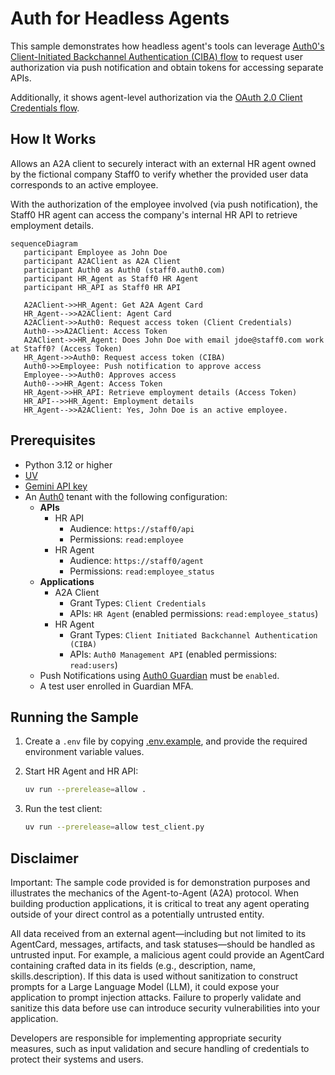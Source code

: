 # Auth for Headless Agents

This sample demonstrates how headless agent's tools can leverage [Auth0's Client-Initiated Backchannel Authentication (CIBA) flow](https://auth0.com/docs/get-started/authentication-and-authorization-flow/client-initiated-backchannel-authentication-flow) to request user authorization via push notification and obtain tokens for accessing separate APIs.

Additionally, it shows agent-level authorization via the [OAuth 2.0 Client Credentials flow](https://auth0.com/docs/get-started/authentication-and-authorization-flow/client-credentials-flow).

## How It Works

Allows an A2A client to securely interact with an external HR agent owned by the fictional company Staff0 to verify whether the provided user data corresponds to an active employee.

With the authorization of the employee involved (via push notification), the Staff0 HR agent can access the company's internal HR API to retrieve employment details.

```mermaid
sequenceDiagram
   participant Employee as John Doe
   participant A2AClient as A2A Client
   participant Auth0 as Auth0 (staff0.auth0.com)
   participant HR_Agent as Staff0 HR Agent
   participant HR_API as Staff0 HR API

   A2AClient->>HR_Agent: Get A2A Agent Card
   HR_Agent-->>A2AClient: Agent Card
   A2AClient->>Auth0: Request access token (Client Credentials)
   Auth0-->>A2AClient: Access Token
   A2AClient->>HR_Agent: Does John Doe with email jdoe@staff0.com work at Staff0? (Access Token)
   HR_Agent->>Auth0: Request access token (CIBA)
   Auth0->>Employee: Push notification to approve access
   Employee-->>Auth0: Approves access
   Auth0-->>HR_Agent: Access Token
   HR_Agent->>HR_API: Retrieve employment details (Access Token)
   HR_API-->>HR_Agent: Employment details
   HR_Agent-->>A2AClient: Yes, John Doe is an active employee.
```

## Prerequisites

- Python 3.12 or higher
- [UV](https://docs.astral.sh/uv/)
- [Gemini API key](https://ai.google.dev/gemini-api/docs/api-key)
- An [Auth0](https://auth0.com/) tenant with the following configuration:
  - **APIs**
    - HR API
      - Audience: `https://staff0/api`
      - Permissions: `read:employee`
    - HR Agent
      - Audience: `https://staff0/agent`
      - Permissions: `read:employee_status`
  - **Applications**
    - A2A Client
      - Grant Types: `Client Credentials`
      - APIs: `HR Agent` (enabled permissions: `read:employee_status`)
    - HR Agent
      - Grant Types: `Client Initiated Backchannel Authentication (CIBA)`
      - APIs: `Auth0 Management API` (enabled permissions: `read:users`)
  - Push Notifications using [Auth0 Guardian](https://auth0.com/docs/secure/multi-factor-authentication/auth0-guardian) must be `enabled`.
  - A test user enrolled in Guardian MFA.

## Running the Sample

1. Create a `.env` file by copying [.env.example](.env.example), and provide the required environment variable values.

2. Start HR Agent and HR API:

   ```bash
   uv run --prerelease=allow .
   ```

3. Run the test client:
   ```bash
   uv run --prerelease=allow test_client.py
   ```

## Disclaimer
Important: The sample code provided is for demonstration purposes and illustrates the mechanics of the Agent-to-Agent (A2A) protocol. When building production applications, it is critical to treat any agent operating outside of your direct control as a potentially untrusted entity.

All data received from an external agent—including but not limited to its AgentCard, messages, artifacts, and task statuses—should be handled as untrusted input. For example, a malicious agent could provide an AgentCard containing crafted data in its fields (e.g., description, name, skills.description). If this data is used without sanitization to construct prompts for a Large Language Model (LLM), it could expose your application to prompt injection attacks.  Failure to properly validate and sanitize this data before use can introduce security vulnerabilities into your application.

Developers are responsible for implementing appropriate security measures, such as input validation and secure handling of credentials to protect their systems and users.